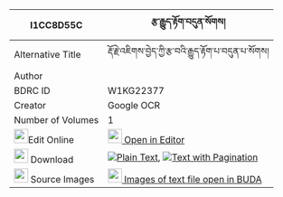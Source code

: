 |I1CC8D55C|རྩ་རྒྱུད་རྟོག་བདུན་སོགས། 
| --- | --- 
|Alternative Title |རྡོ་རྗེ་འཇིགས་བྱེད་ཀྱི་རྩ་བའི་རྒྱུད་རྟོག་པ་བདུན་པ་སོགས།
|Author | 
|BDRC ID | W1KG22377
|Creator | Google OCR
|Number of Volumes| 1
|<img width="25" src="https://img.icons8.com/color/25/000000/edit-property.png">Edit Online| [<img width="25" src="https://avatars.githubusercontent.com/u/45091458?s=200&v=4"> Open in Editor](http://editor.openpecha.org/I1CC8D55C)
|<img width="25" src="https://img.icons8.com/fluent/48/000000/download-2.png"/>  Download | [![](https://img.icons8.com/color/20/000000/txt.png)Plain Text](https://github.com/Openpecha/I1CC8D55C/releases/download/v2/tsagyu_tok_dun_sok_plain_I1CC8D55C.zip), [![](https://img.icons8.com/color/20/000000/txt.png)Text with Pagination](https://github.com/Openpecha/I1CC8D55C/releases/download/v2/tsagyu_tok_dun_sok_pages_I1CC8D55C.zip)
|<img width="25" src="https://img.icons8.com/plasticine/100/000000/pictures-folder.png"/>  Source Images | [<img width="25" src="https://library.bdrc.io/icons/BUDA-small.svg"> Images of text file open in BUDA](https://library.bdrc.io/show/bdr:W1KG22377)